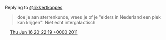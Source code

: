 Replying to [@rikkertkoppes](https://twitter.com/rikkertkoppes/status/81449985002045443)

>  doe je aan sterrenkunde, vrees je of je "elders in Nederland een plek kan krijgen"\. Niet echt intergalactisch

<img src="../../media/tweet.ico" width="12" /> [Thu Jun 16 20:22:19 +0000 2011](https://twitter.com/DromerDenker/status/81456593601970176)